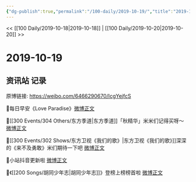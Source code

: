 ```yaml
---
{"dg-publish":true,"permalink":"/100-daily/2019-10-19/","title":"2019-10-19"}
---
```



<< [[100 Daily/2019-10-18\|2019-10-18]] | [[100 Daily/2019-10-20\|2019-10-20]] >>

# 2019-10-19

## 资讯站 记录

原博链接: https://weibo.com/6466290670/IcgYejfcS

🌟每日早安《Love Paradise》[微博正文](https://m.weibo.cn/6466290670/4429010941330047)

🌟[[300 Events/304 Others/东方季道\|东方季道]]「秋精华」米米们记得买呀～
[微博正文](https://m.weibo.cn/6466290670/4429049571498067)

🌟[[300 Events/302 Shows/东方卫视《我们的歌》\|东方卫视《我们的歌》]]深深的《来不及勇敢》米们期待一下吧 [微博正文](https://m.weibo.cn/6466290670/4429101177658719)

🌟小站抖音更新啦 [微博正文](https://m.weibo.cn/6466290670/4429219767722815)

🌟《[[200 Songs/胡同少年志\|胡同少年志]]》登榜上榜榜首啦
[微博正文](https://m.weibo.cn/6466290670/4429229116443902)
